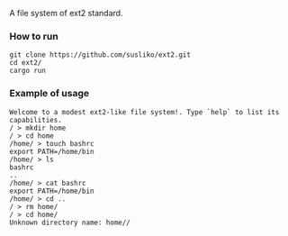 A file system of ext2 standard.

### How to run
```
git clone https://github.com/susliko/ext2.git
cd ext2/
cargo run
```

### Example of usage
```
Welcome to a modest ext2-like file system!. Type `help` to list its capabilities.
/ > mkdir home
/ > cd home
/home/ > touch bashrc
export PATH=/home/bin
/home/ > ls      
bashrc
..
/home/ > cat bashrc
export PATH=/home/bin
/home/ > cd ..
/ > rm home/
/ > cd home/
Unknown directory name: home//
```



